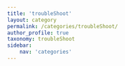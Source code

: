 ```yaml
---
title: 'troubleShoot'
layout: category
permalink: /categories/troubleShoot/
author_profile: true
taxonomy: troubleShoot
sidebar:
    nav: 'categories'
---
```

